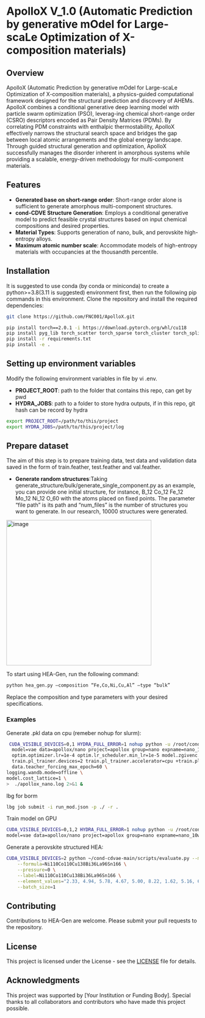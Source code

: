 # ApolloX V_1.0 (Automatic Prediction by generative mOdel for Large-scaLe Optimization of X-composition materials)

## Overview
ApolloX (Automatic Prediction by generative mOdel for Large-scaLe Optimization of X-composition materials), a physics-guided computational framework designed for the structural prediction and discovery of AHEMs. ApolloX combines a conditional generative deep learning model with particle swarm optimization (PSO), leverag-ing chemical short-range order (CSRO) descriptors encoded as Pair Density Matrices (PDMs). By correlating PDM constraints with enthalpic thermostability, ApolloX effectively narrows the structural search space and bridges the gap between local atomic arrangements and the global energy landscape. Through guided structural generation and optimization, ApolloX successfully manages the disorder inherent in amorphous systems while providing a scalable, energy-driven methodology for multi-component materials.

## Features
- **Generated base on short-range order**: Short-range order alone is sufficient to generate amorphous multi-component structures.
- **cond-CDVE Structure Generation**: Employs a conditional generative model to predict feasible crystal structures based on input chemical compositions and desired properties.
- **Material Types**: Supports generation of nano, bulk, and perovskite high-entropy alloys.
- **Maximum atomic number scale**: Accommodate models of high-entropy materials with occupancies at the thousandth percentile.

## Installation
It is suggested to use conda (by conda or miniconda) to create a python>=3.8(3.11 is suggested) environment first, then run the following pip commands in this environment.
Clone the repository and install the required dependencies:
```bash
git clone https://github.com/FNC001/ApolloX.git

pip install torch==2.0.1 -i https://download.pytorch.org/whl/cu118
pip install pyg_lib torch_scatter torch_sparse torch_cluster torch_spline_conv -f https://data.pyg.org/whl/torch-2.0.1+cu118.html
pip install -r requirements.txt
pip install -e .
```
## Setting up environment variables
Modify the following environment variables in file by vi .env.

- **PROJECT_ROOT**: path to the folder that contains this repo, can get by pwd
- **HYDRA_JOBS**: path to a folder to store hydra outputs, if in this repo, git hash can be record by hydra
```bash
export PROJECT_ROOT=/path/to/this/project
export HYDRA_JOBS=/path/to/this/project/log
```
## Prepare dataset
The aim of this step is to prepare training data, test data and validation data saved in the form of train.feather, test.feather and val.feather.

- **Generate random structures**:Taking generate_structure/bulk/generate_single_component.py as an example,
you can provide one initial structure, for instance, B_12 Co_12 Fe_12 Mo_12 Ni_12 O_60 with the atoms placed on fixed points. The parameter “file path” is its path and “num_files” is the number of structures you want to generate. In our research, 10000 structures were generated.
<img width="380" alt="image" src="https://github.com/user-attachments/assets/ebf01870-0b54-45e1-9793-7e3d96bb36a2" />

  








To start using HEA-Gen, run the following command:
```bash
python hea_gen.py –composition “Fe,Co,Ni,Cu,Al” –type “bulk”
```
Replace the composition and type parameters with your desired specifications.

### Examples
Generate .pkl data on cpu (remeber nohup for slurm):
```bash
 CUDA_VISIBLE_DEVICES=0,1 HYDRA_FULL_ERROR=1 nohup python -u /root/cond-cdvae-main/cdvae/run.py \
  model=vae data=apollox/nano project=apollox group=nano expname=nano_100w_1 \
  optim.optimizer.lr=1e-4 optim.lr_scheduler.min_lr=1e-5 model.zgivenc.no_mlp=False model.predict_property=False model.encoder.hidden_channels=128 model.encoder.int_emb_size=128 model.encoder.out_emb_channels=128 model.latent_dim=128 model.encoder.num_blocks=4 model.decoder.num_blocks=4 model.conditions.types.pressure.n_basis=80 model.conditions.types.pressure.stop=5 \
  train.pl_trainer.devices=2 train.pl_trainer.accelerator=cpu +train.pl_trainer.strategy=ddp_find_unused_parameters_true model.prec=32 \
  data.teacher_forcing_max_epoch=60 \
logging.wandb.mode=offline \
model.cost_lattice=1 \
>  ./apollox_nano.log 2>&1 &
```
lbg for borm
```bash
lbg job submit -i run_mod.json -p ./ -r .
```
Train model on GPU
```bash
CUDA_VISIBLE_DEVICES=0,1,2 HYDRA_FULL_ERROR=1 nohup python -u /root/cond-cdvae-main/cdvae/run.py  \
model=vae data=apollox/nano project=apollox group=nano expname=nano_10w optim.optimizer.lr=1e-4 optim.lr_scheduler.min_lr=1e-5 model.zgivenc.no_mlp=False model.predict_property=False model.encoder.hidden_channels=128 model.encoder.int_emb_size=128 model.encoder.out_emb_channels=128 model.latent_dim=128 model.encoder.num_blocks=4 model.decoder.num_blocks=4 model.conditions.types.pressure.n_basis=80 model.conditions.types.pressure.stop=5 train.pl_trainer.devices=2 +train.pl_trainer.strategy=ddp_find_unused_parameters_true model.prec=32 data.teacher_forcing_max_epoch=60 logging.wandb.mode=online model.cost_lattice=1 > ./apollox_nano.log 2>&1 &
```
Generate a perovskite structured HEA:
```bash
CUDA_VISIBLE_DEVICES=2 python ~/cond-cdvae-main/scripts/evaluate.py --model_path `pwd` --tasks gen \
    --formula=Ni110Co110Cu138Bi36La96Sn166 \
    --pressure=0 \
    --label=Ni110Co110Cu138Bi36La96Sn166 \
    --element_values="2.33, 4.94, 5.78, 4.67, 5.00, 8.22, 1.62, 5.16, 6.42, 4.51, 4.51, 7.87, 1.51, 5.12, 6.64, 4.72, 5.32, 7.42, 1.75, 5.17, 6.79, 4.12, 4.10, 8.12, 1.64, 4.51, 6.67, 3.58, 4.76, 7.35, 1.78, 5.22, 6.17, 4.70, 4.87, 6.99" \
    --batch_size=1
```
## Contributing
Contributions to HEA-Gen are welcome. Please submit your pull requests to the repository.

## License
This project is licensed under the  License - see the [LICENSE](LICENSE) file for details.

## Acknowledgments
This project was supported by [Your Institution or Funding Body]. Special thanks to all collaborators and contributors who have made this project possible.
